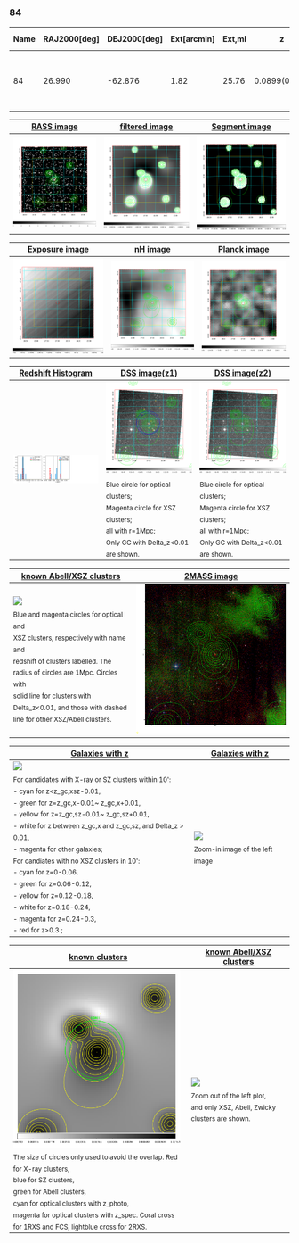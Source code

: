 <div STYLE="page-break-after: always;"></div>

### 84

|Name|RAJ2000[deg]|DEJ2000[deg] |Ext[arcmin]| Ext,ml | z | z_src| C|GC(XSZ,Delta_z<0.01)| GC(OPT,Delta_z<0.01)|GC| R_sig[arcmin] | R500[arcmin] | R500[Mpc]| CRsig[c/s] | CR500[c/s] |L500[1E44 erg/s]|F500[1E-12 erg/s/cm^2]| M500[1E14 Msun]|Tx[keV]|Cnt_sig|Beta|Rc[arcmin]|Comment|Alias|
|---|---|---|---|---|---|------|---|--------|---------|----------|---|---|---|---|---|---|---|---|---|---|---|---|---|---|
|84| 26.990| -62.876| 1.82| 25.76| 0.0899(0.005)| z1, z_opt| S| -| A, W| A, Tar, W| 11.725| 7.425| 0.747| 0.107(0.031)| 0.101(0.029)| 0.373(0.065)| 1.844(0.321)| 1.29(0.11)| 2.58(0.14)| 57.5| 0.790(-0.171+0.144)| 2.974(-1.119+0.833)| An SZ cluster with no $z$ and offset = 0.02 Mpc| t049|

|[RASS image](../image/84/84_img.pdf)|[filtered image](../image/84/84_fil.pdf)|[Segment image](../image/84/84_seg.pdf)|
|-------------------|--------------------|-------------------|
| <img src="../image/84/84_img.png" width="300">  | <img src="../image/84/84_fil.png" width="300">   | <img src="../image/84/84_seg.png" width="300">  |

|[Exposure image](../image/84/84_mex.pdf)| [nH image](../image/84/84_nh.pdf)| [Planck image](../image/84/84_p.pdf)|
|-------------------|--------------------|-------------------|
|<img src="../image/84/84_mex.png" width="300">   | <img src="../image/84/84_nh.png" width="300">    | <img src="../image/84/84_p.png" width="300"> |

|[Redshift Histogram](../image/84/84_zg.pdf) | [DSS image(z1)](../image/84/84_dss_z1.pdf)      |  [DSS image(z2)](../image/84/84_dss_z2.pdf)    |
|-------------------|--------------------|-------------------|
|<img src="../image/84/84_zg.png" width="300"> |<img src="../image/84/84_dss_z1.png" width="300"> <sub><br>Blue circle for optical clusters; <br>Magenta circle for XSZ clusters; <br>all with r=1Mpc; <br>Only GC with Delta_z<0.01 are shown. </sub>| <img src="../image/84/84_dss_z2.png" width="300"><sub><br>Blue circle for optical clusters; <br>Magenta circle for XSZ clusters; <br>all with r=1Mpc; <br>Only GC with Delta_z<0.01 are shown. </sub> |

|[known Abell/XSZ clusters](../image/84/84_m.pdf) | [2MASS image](../image/84/84_2mass.pdf)      |
|-------------------|-------------------|
|<img src=../image/84/84_m.png width="300"> <br><sub>Blue and magenta circles for optical and <br>XSZ clusters, respectively with name and <br>redshift of clusters labelled. The <br>radius of circles are 1Mpc. Circles with <br>solid line for clusters with <br>Delta_z<0.01, and those with dashed <br>line for other XSZ/Abell clusters.        </sub>|<img src="../image/84/84_2mass.png" width="300">  |

|[Galaxies with z](../image/84/84_opt_ned.pdf) |[Galaxies with z](../image/84/84_opt_ned_zoom.pdf) |
|-------------------|-------------------|
| <img src=../image/84/84_opt_ned.png width="300"> <br><sub> For candidates with X-ray or SZ clusters within 10': <br> - cyan for z<z_gc,xsz-0.01, <br> - green for z=z_gc,x-0.01~ z_gc,x+0.01, <br> - yellow for z=z_gc,sz-0.01~ z_gc,sz+0.01, <br> - white for z between z_gc,x and z_gc,sz, and Delta_z > 0.01, <br> - magenta for other galaxies; <br>For candiates with no XSZ clusters in 10': <br> - cyan for z=0-0.06, <br> - green for z=0.06-0.12, <br> - yellow for z=0.12-0.18, <br> - white for z=0.18-0.24, <br> - magenta for z=0.24-0.3, <br> - red for z>0.3 ;  </sub>|<img src=../image/84/84_opt_ned_zoom.png width="300">  <br><sub> Zoom-in image of the left image</sub>|

|[known clusters](../image/84/84_gc.pdf) |[known Abell/XSZ clusters](../image/84/84_gc_large.pdf) |
|-------------------|-------------------|
| <img src=../image/84/84_gc.png width="300"> <br><sub> The size of circles only used to avoid the overlap. Red for X-ray clusters, <br> blue for SZ clusters, <br> green for Abell clusters, <br> cyan for optical clusters with z_photo, <br> magenta for optical clusters with z_spec. Coral cross for 1RXS and FCS, lightblue cross for 2RXS. </sub>|<img src=../image/84/84_gc_large.png width="300"> <br><sub> Zoom out of the left plot, <br> and only XSZ, Abell, Zwicky clusters are shown. </sub> |



